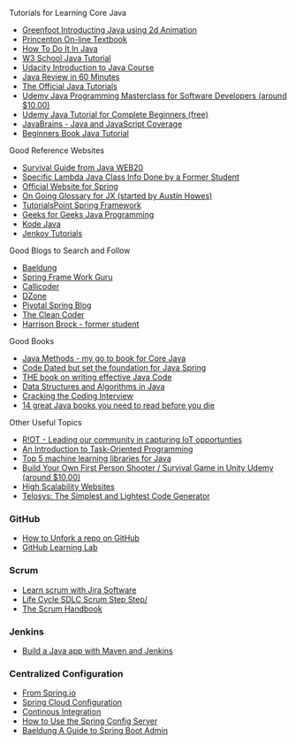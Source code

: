 Tutorials for Learning Core Java

-   [Greenfoot Introducting Java using 2d Animation](https://www.greenfoot.org/doc/joy-of-code)
-   [Princenton On-line Textbook](https://introcs.cs.princeton.edu/java/home/)
-   [How To Do It In Java](https://howtodoinjava.com)
-   [W3 School Java Tutorial](https://www.w3schools.com/java/)
-   [Udacity Introduction to Java Course](http://horstmann.com/sjsu/cs046/)
-   [Java Review in 60 Minutes](https://youtu.be/3Ky9MZyL8r4)
-   [The Official Java Tutorials](https://docs.oracle.com/javase/tutorial/)
-   [Udemy Java Programming Masterclass for Software Developers (around $10.00)](https://www.udemy.com/java-the-complete-java-developer-course/)
-   [Udemy Java Tutorial for Complete Beginners (free)](https://www.udemy.com/course/java-tutorial/)
-   [JavaBrains - Java and JavaScript Coverage](https://javabrains.io/topics/)
-   [Beginners Book Java Tutorial](https://beginnersbook.com/java-tutorial-for-beginners-with-examples/)

Good Reference Websites

-   [Survival Guide from Java WEB20](https://www.gettoby.com/p/3hk9v0vk0q5g)
-   [Specific Lambda Java Class Info Done by a Former Student](https://github.com/austie702/java-glossary-tutorial.git)
-   [Official Website for Spring](https://spring.io)
-   [On Going Glossary for JX (started by Austin Howes)](https://github.com/austie702/java-glossary-tutorial.git)
-   [TutorialsPoint Spring Framework](https://www.tutorialspoint.com/spring/index.htm)
-   [Geeks for Geeks Java Programming](https://www.geeksforgeeks.org/java/)
-   [Kode Java](https://kodejava.org/)
-   [Jenkov Tutorials](http://tutorials.jenkov.com/)

Good Blogs to Search and Follow

-   [Baeldung](https://www.baeldung.com)
-   [Spring Frame Work Guru](https://springframework.guru)
-   [Callicoder](https://www.callicoder.com/categories/java/)
-   [DZone](https://dzone.com/)
-   [Pivotal Spring Blog](https://spring.io/blog)
-   [The Clean Coder](https://blog.cleancoder.com)
-   [Harrison Brock - former student](https://harrisonbrock.blog/)

Good Books

-   [Java Methods - my go to book for Core Java](http://www.skylit.com/jm.html)
-   [Code Dated but set the foundation for Java Spring](https://www.amazon.com/Spring-REST-Balaji-Varanasi/dp/1484208242)
-   [THE book on writing effective Java Code](https://www.amazon.com/Effective-Java-Joshua-Bloch-ebook/dp/B078H61SCH/)
-   [Data Structures and Algorithms in Java](https://www.amazon.com/Data-Structures-Algorithms-Java-6th-ebook/dp/B00JDRQF8C/)
-   [Cracking the Coding Interview](https://www.amazon.com/Cracking-Coding-Interview-Programming-Questions/dp/0984782850)
-   [14 great Java books you need to read before you die](https://marcus-biel.com/must-reads/)

Other Useful Topics

-   [R!OT - Leading our community in capturing IoT opportunties](https://ncriot.org/)
-   [An Introduction to Task-Oriented Programming](https://www.freecodecamp.org/news/dmpl/)
-   [Top 5 machine learning libraries for Java](https://jaxenter.com/top-5-machine-learning-libraries-java-132091.html)
-   [Build Your Own First Person Shooter / Survival Game in Unity Udemy (around $10.00)](https://www.udemy.com/course/build-your-own-first-person-shooter-survival-game-in-unity/)
-   [High Scalability Websites](http://highscalability.com/)
-   [Telosys: The Simplest and Lightest Code Generator](http://www.telosys.org/)

### GitHub

-   [How to Unfork a repo on GitHub](https://dev.to/nickymeuleman/how-to-unfork-a-repo-on-github-2a8)
-   [GitHub Learning Lab](https://lab.github.com/)

### Scrum

-   [Learn scrum with Jira Software](https://www.atlassian.com/agile/tutorials/how-to-do-scrum-with-jira-software)
-   [Life Cycle SDLC Scrum Step Step/](https://xbsoftware.com/blog/software-development-life-cycle-sdlc-scrum-step-step/)
-   [The Scrum Handbook](https://www.scruminc.com/wp-content/uploads/2014/07/The-Scrum-Handbook.pdf)

### Jenkins

-   [Build a Java app with Maven and Jenkins](https://jenkins.io/doc/tutorials/build-a-java-app-with-maven/)

### Centralized Configuration

-   [From Spring.io](https://spring.io/guides/gs/centralized-configuration/)
-   [Spring Cloud Configuration](https://cloud.spring.io/spring-cloud-static/spring-cloud-config/1.3.1.RELEASE/)
-   [Continous Integration](https://www.martinfowler.com/articles/continuousIntegration.html)
-   [How to Use the Spring Config Server](https://dzone.com/articles/using-spring-config-server)
-   [Baeldung A Guide to Spring Boot Admin](https://www.baeldung.com/spring-boot-admin)
